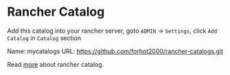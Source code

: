 Rancher Catalog
===============

Add this catalog into your rancher server, goto `ADMIN` -> `Settings`, click `Add Catalog` in `Catalog` section

Name: mycatalogs
URL: https://github.com/forhot2000/rancher-catalogs.git

Read [more](http://docs.rancher.com/rancher/latest/en/catalog/) about rancher catalog.
